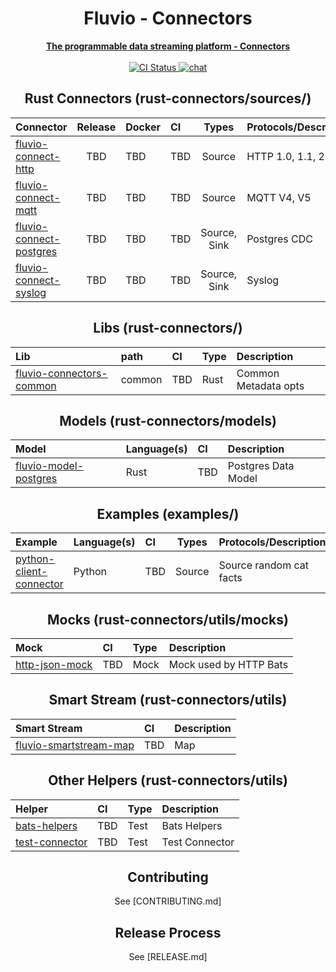 <div align="center">
<h1>Fluvio - Connectors</h1>
<a href="https://fluvio.io" target="_blank">
 <strong>The programmable data streaming platform - Connectors</strong>
 </a>
<br>
<br>

<div>
<!-- CI Combined status -->
<a href="https://github.com/infinyon/fluvio-connectors/actions/workflows/ci.yml">
<img src="https://github.com/infinyon/fluvio-connectors/workflows/CI/badge.svg" alt="CI Status" />
</a>

<!-- CD status
<a href="https://github.com/infinyon/fluvio-connectors/actions/workflows/cd_dev.yaml">
<img src="https://github.com/infinyon/fluvio-connectors/workflows/CD_Dev/badge.svg" alt="CD Status" />
</a> -->

<a href="https://discordapp.com/invite/bBG2dTz">
<img src="https://img.shields.io/discord/695712741381636168.svg?logo=discord&style=flat" alt="chat" />
</a>
</div>

## Rust Connectors (rust-connectors/sources/)

| Connector                 | Release     | Docker | CI     | Types               | Protocols/Description |
| :---                      | :----:      | :---   | :----  | :----:              | :---                  |
| [fluvio-connect-http]     | TBD         | TBD    | TBD    | Source              | HTTP 1.0, 1.1, 2.0    |
| [fluvio-connect-mqtt]     | TBD         | TBD    | TBD    | Source              | MQTT V4, V5           |
| [fluvio-connect-postgres] | TBD         | TBD    | TBD    | Source, Sink        | Postgres CDC          |
| [fluvio-connect-syslog]   | TBD         | TBD    | TBD    | Source, Sink        | Syslog                |

[fluvio-connect-http]: https://github.com/infinyon/fluvio-connectors/tree/main/rust-connectors/sources/http
[fluvio-connect-mqtt]: https://github.com/infinyon/fluvio-connectors/tree/main/rust-connectors/sources/mqtt
[fluvio-connect-postgres]: https://github.com/infinyon/fluvio-connectors/tree/main/rust-connectors/sources/postgres
[fluvio-connect-syslog]: https://github.com/infinyon/fluvio-connectors/tree/main/rust-connectors/sources/syslog

## Libs (rust-connectors/)

| Lib                         | path   | CI   | Type | Description                  |
| :---                        | :---   | :--- | :--- | :---                         |
| [fluvio-connectors-common]  | common | TBD  | Rust | Common Metadata opts         |

[fluvio-connectors-common]: https://github.com/infinyon/fluvio-connectors/tree/main/rust-connectors/common

## Models (rust-connectors/models)

| Model                     | Language(s) | CI   | Description             |
| :---                      | :---        | :--- | :---                    |
| [fluvio-model-postgres]   | Rust        | TBD  | Postgres Data Model     |

[fluvio-model-postgres]: https://github.com/infinyon/fluvio-connectors/tree/main/rust-connectors/models/fluvio-model-postgres

## Examples (examples/)

| Example                   | Language(s) | CI   | Types  | Protocols/Description   |
| :---                      | :---        | :--- | :----: | :---                    |
| [python-client-connector] | Python      | TBD  | Source | Source random cat facts |

[python-client-connector]: https://github.com/infinyon/fluvio-connectors/tree/main/examples/python-client-connector

## Mocks (rust-connectors/utils/mocks)

| Mock                        | CI   | Type | Description                  |
| :---                        | :--- | :--- | :---                         |
| [http-json-mock]            | TBD  | Mock | Mock used by HTTP Bats       |

[http-json-mock]: https://github.com/infinyon/fluvio-connectors/tree/main/rust-connectors/utils/mocks/http-json-mock

## Smart Stream (rust-connectors/utils)

| Smart Stream                | CI   | Description                  |
| :---                        | :--- | :---                         |
| [fluvio-smartstream-map]    | TBD  | Map                          |

[fluvio-smartstream-map]: https://github.com/infinyon/fluvio-connectors/tree/main/rust-connectors/utils/fluvio-smartstream-map

## Other Helpers (rust-connectors/utils)

| Helper                      | CI   | Type | Description                  |
| :---                        | :--- | :--- | :---                         |
| [bats-helpers]              | TBD  | Test | Bats Helpers                 |
| [test-connector]            | TBD  | Test | Test Connector               | 

[bats-helpers]: https://github.com/infinyon/fluvio-connectors/tree/main/rust-connectors/utils/bats-helpers
[test-connector]: https://github.com/infinyon/fluvio-connectors/tree/main/rust-connectors/utils/test-connector

## Contributing

See [CONTRIBUTING.md]

## Release Process

See [RELEASE.md]
